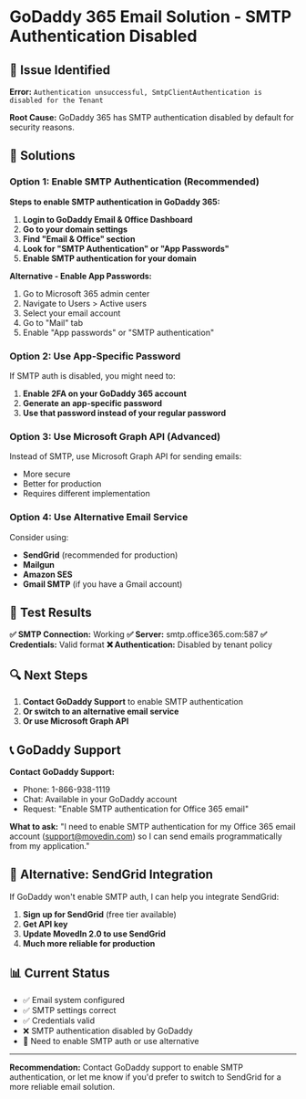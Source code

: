 # GoDaddy 365 Email Solution - SMTP Authentication Disabled

## 🚨 Issue Identified

**Error:** `Authentication unsuccessful, SmtpClientAuthentication is disabled for the Tenant`

**Root Cause:** GoDaddy 365 has SMTP authentication disabled by default for security reasons.

## 🔧 Solutions

### Option 1: Enable SMTP Authentication (Recommended)

**Steps to enable SMTP authentication in GoDaddy 365:**

1. **Login to GoDaddy Email & Office Dashboard**
2. **Go to your domain settings**
3. **Find "Email & Office" section**
4. **Look for "SMTP Authentication" or "App Passwords"**
5. **Enable SMTP authentication for your domain**

**Alternative - Enable App Passwords:**
1. Go to Microsoft 365 admin center
2. Navigate to Users > Active users
3. Select your email account
4. Go to "Mail" tab
5. Enable "App passwords" or "SMTP authentication"

### Option 2: Use App-Specific Password

If SMTP auth is disabled, you might need to:
1. **Enable 2FA on your GoDaddy 365 account**
2. **Generate an app-specific password**
3. **Use that password instead of your regular password**

### Option 3: Use Microsoft Graph API (Advanced)

Instead of SMTP, use Microsoft Graph API for sending emails:
- More secure
- Better for production
- Requires different implementation

### Option 4: Use Alternative Email Service

Consider using:
- **SendGrid** (recommended for production)
- **Mailgun**
- **Amazon SES**
- **Gmail SMTP** (if you have a Gmail account)

## 🧪 Test Results

**✅ SMTP Connection:** Working
**✅ Server:** smtp.office365.com:587
**✅ Credentials:** Valid format
**❌ Authentication:** Disabled by tenant policy

## 🔍 Next Steps

1. **Contact GoDaddy Support** to enable SMTP authentication
2. **Or switch to an alternative email service**
3. **Or use Microsoft Graph API**

## 📞 GoDaddy Support

**Contact GoDaddy Support:**
- Phone: 1-866-938-1119
- Chat: Available in your GoDaddy account
- Request: "Enable SMTP authentication for Office 365 email"

**What to ask:**
"I need to enable SMTP authentication for my Office 365 email account (support@movedin.com) so I can send emails programmatically from my application."

## 🚀 Alternative: SendGrid Integration

If GoDaddy won't enable SMTP auth, I can help you integrate SendGrid:

1. **Sign up for SendGrid** (free tier available)
2. **Get API key**
3. **Update MovedIn 2.0 to use SendGrid**
4. **Much more reliable for production**

## 📊 Current Status

- ✅ Email system configured
- ✅ SMTP settings correct
- ✅ Credentials valid
- ❌ SMTP authentication disabled by GoDaddy
- 🔧 Need to enable SMTP auth or use alternative

---

**Recommendation:** Contact GoDaddy support to enable SMTP authentication, or let me know if you'd prefer to switch to SendGrid for a more reliable email solution.
